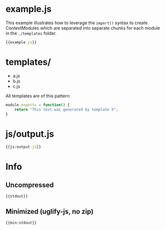# example.js

This example illustrates how to leverage the `import()` syntax to create ContextModules which are separated into separate chunks for each module in the `./templates` folder.

``` javascript
{{example.js}}
```

# templates/

* a.js
* b.js
* c.js

All templates are of this pattern:

``` javascript
module.exports = function() {
	return "This text was generated by template X";
}
```

# js/output.js

``` javascript
{{js/output.js}}
```

# Info

## Uncompressed

```
{{stdout}}
```

## Minimized (uglify-js, no zip)

```
{{min:stdout}}
```
